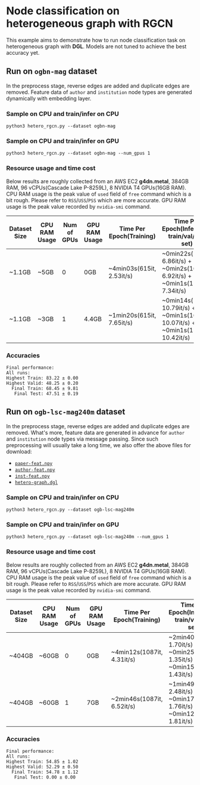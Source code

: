 # Node classification on heterogeneous graph with RGCN

This example aims to demonstrate how to run node classification task on heterogeneous graph with **DGL**. Models are not tuned to achieve the best accuracy yet.

## Run on `ogbn-mag` dataset
In the preprocess stage, reverse edges are added and duplicate edges are removed. Feature data of `author` and `institution` node types are generated dynamically with embedding layer.

### Sample on CPU and train/infer on CPU
```
python3 hetero_rgcn.py --dataset ogbn-mag
```

### Sample on CPU and train/infer on GPU
```
python3 hetero_rgcn.py --dataset ogbn-mag --num_gpus 1
```

### Resource usage and time cost
Below results are roughly collected from an AWS EC2 **g4dn.metal**, 384GB RAM, 96 vCPUs(Cascade Lake P-8259L), 8 NVIDIA T4 GPUs(16GB RAM). CPU RAM usage is the peak value of `used` field of `free` command which is a bit rough. Please refer to `RSS`/`USS`/`PSS` which are more accurate. GPU RAM usage is the peak value recorded by `nvidia-smi` command.

| Dataset Size | CPU RAM Usage | Num of GPUs | GPU RAM Usage | Time Per Epoch(Training) | Time Per Epoch(Inference: train/val/test set)      |
| ------------ | ------------- | ----------- | ---------- | --------- | ---------------------------    |
| ~1.1GB       | ~5GB          | 0           |  0GB       | ~4min03s(615it, 2.53it/s)   | ~0min22s(154it, 6.86it/s) + ~0min2s(16it, 6.92it/s) + ~0min1s(11it, 7.34it/s)   |
| ~1.1GB       | ~3GB          | 1           |  4.4GB     | ~1min20s(615it, 7.65it/s)   | ~0min14s(154it, 10.79it/s) + ~0min1s(16it, 10.07it/s) + ~0min1s(11it, 10.42it/s)   |

### Accuracies
```
Final performance: 
All runs:
Highest Train: 83.22 ± 0.00
Highest Valid: 48.25 ± 0.20
  Final Train: 68.45 ± 9.81
   Final Test: 47.51 ± 0.19
```

## Run on `ogb-lsc-mag240m` dataset
In the preprocess stage, reverse edges are added and duplicate edges are removed. What's more, feature data are generated in advance for `author` and `institution` node types via message passing. Since such preprocessing will usually take a long time, we also offer the above files for download:

* [`paper-feat.npy`](https://dgl-data.s3-accelerate.amazonaws.com/dataset/OGB-LSC/paper-feat.npy)
* [`author-feat.npy`](https://dgl-data.s3-accelerate.amazonaws.com/dataset/OGB-LSC/author-feat.npy)
* [`inst-feat.npy`](https://dgl-data.s3-accelerate.amazonaws.com/dataset/OGB-LSC/inst-feat.npy)
* [`hetero-graph.dgl`](https://dgl-data.s3-accelerate.amazonaws.com/dataset/OGB-LSC/hetero-graph.dgl)

### Sample on CPU and train/infer on CPU
```
python3 hetero_rgcn.py --dataset ogb-lsc-mag240m
```

### Sample on CPU and train/infer on GPU
```
python3 hetero_rgcn.py --dataset ogb-lsc-mag240m --num_gpus 1
```

### Resource usage and time cost
Below results are roughly collected from an AWS EC2 **g4dn.metal**, 384GB RAM, 96 vCPUs(Cascade Lake P-8259L), 8 NVIDIA T4 GPUs(16GB RAM). CPU RAM usage is the peak value of `used` field of `free` command which is a bit rough. Please refer to `RSS`/`USS`/`PSS` which are more accurate. GPU RAM usage is the peak value recorded by `nvidia-smi` command.

| Dataset Size | CPU RAM Usage | Num of GPUs | GPU RAM Usage | Time Per Epoch(Training) | Time Per Epoch(Inference: train/val/test set)      |
| ------------ | ------------- | ----------- | ---------- | --------- | ---------------------------    |
| ~404GB       | ~60GB       | 0           |  0GB       | ~4min12s(1087it, 4.31it/s)  | ~2min40s(272it, 1.70it/s) + ~0min25s(34it, 1.35it/s) + ~0min15s(22it, 1.43it/s)   |
| ~404GB       | ~60GB       | 1           |  7GB       | ~2min46s(1087it, 6.52it/s)  | ~1min49s(272it, 2.48it/s) + ~0min17s(34it, 1.76it/s) + ~0min12s(22it, 1.81it/s)  |

### Accuracies
```
Final performance: 
All runs:
Highest Train: 54.85 ± 1.02
Highest Valid: 52.29 ± 0.50
  Final Train: 54.78 ± 1.12
   Final Test: 0.00 ± 0.00
```
